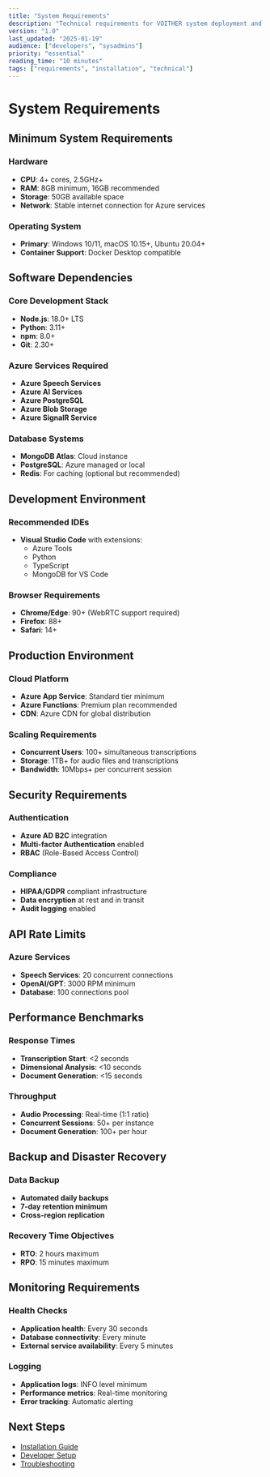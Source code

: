 ```yaml
---
title: "System Requirements"
description: "Technical requirements for VOITHER system deployment and development"
version: "1.0"
last_updated: "2025-01-19"
audience: ["developers", "sysadmins"]
priority: "essential"
reading_time: "10 minutes"
tags: ["requirements", "installation", "technical"]
---
```


# System Requirements

## Minimum System Requirements

### Hardware
- **CPU**: 4+ cores, 2.5GHz+
- **RAM**: 8GB minimum, 16GB recommended
- **Storage**: 50GB available space
- **Network**: Stable internet connection for Azure services

### Operating System
- **Primary**: Windows 10/11, macOS 10.15+, Ubuntu 20.04+
- **Container Support**: Docker Desktop compatible

## Software Dependencies

### Core Development Stack
- **Node.js**: 18.0+ LTS
- **Python**: 3.11+
- **npm**: 8.0+
- **Git**: 2.30+

### Azure Services Required
- **Azure Speech Services**
- **Azure AI Services** 
- **Azure PostgreSQL**
- **Azure Blob Storage**
- **Azure SignalR Service**

### Database Systems
- **MongoDB Atlas**: Cloud instance
- **PostgreSQL**: Azure managed or local
- **Redis**: For caching (optional but recommended)

## Development Environment

### Recommended IDEs
- **Visual Studio Code** with extensions:
  - Azure Tools
  - Python
  - TypeScript
  - MongoDB for VS Code

### Browser Requirements
- **Chrome/Edge**: 90+ (WebRTC support required)
- **Firefox**: 88+
- **Safari**: 14+

## Production Environment

### Cloud Platform
- **Azure App Service**: Standard tier minimum
- **Azure Functions**: Premium plan recommended
- **CDN**: Azure CDN for global distribution

### Scaling Requirements
- **Concurrent Users**: 100+ simultaneous transcriptions
- **Storage**: 1TB+ for audio files and transcriptions
- **Bandwidth**: 10Mbps+ per concurrent session

## Security Requirements

### Authentication
- **Azure AD B2C** integration
- **Multi-factor Authentication** enabled
- **RBAC** (Role-Based Access Control)

### Compliance
- **HIPAA/GDPR** compliant infrastructure
- **Data encryption** at rest and in transit
- **Audit logging** enabled

## API Rate Limits

### Azure Services
- **Speech Services**: 20 concurrent connections
- **OpenAI/GPT**: 3000 RPM minimum
- **Database**: 100 connections pool

## Performance Benchmarks

### Response Times
- **Transcription Start**: <2 seconds
- **Dimensional Analysis**: <10 seconds
- **Document Generation**: <15 seconds

### Throughput
- **Audio Processing**: Real-time (1:1 ratio)
- **Concurrent Sessions**: 50+ per instance
- **Document Generation**: 100+ per hour

## Backup and Disaster Recovery

### Data Backup
- **Automated daily backups**
- **7-day retention minimum**
- **Cross-region replication**

### Recovery Time Objectives
- **RTO**: 2 hours maximum
- **RPO**: 15 minutes maximum

## Monitoring Requirements

### Health Checks
- **Application health**: Every 30 seconds
- **Database connectivity**: Every minute
- **External service availability**: Every 5 minutes

### Logging
- **Application logs**: INFO level minimum
- **Performance metrics**: Real-time monitoring
- **Error tracking**: Automatic alerting

## Next Steps

- [Installation Guide](installation.md)
- [Developer Setup](developer-guide.md)
- [Troubleshooting](troubleshooting.md)